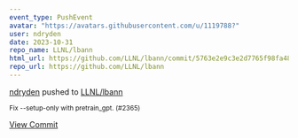 ```yaml
---
event_type: PushEvent
avatar: "https://avatars.githubusercontent.com/u/1119788?"
user: ndryden
date: 2023-10-31
repo_name: LLNL/lbann
html_url: https://github.com/LLNL/lbann/commit/5763e2e9c3e2d7765f98fa48b110c589a7ae4aa6
repo_url: https://github.com/LLNL/lbann
---
```


<a href='https://github.com/ndryden' target='_blank'>ndryden</a> pushed to <a href='https://github.com/LLNL/lbann' target='_blank'>LLNL/lbann</a>

<small>Fix --setup-only with pretrain_gpt. (#2365)</small>

<a href='https://github.com/LLNL/lbann/commit/5763e2e9c3e2d7765f98fa48b110c589a7ae4aa6' target='_blank'>View Commit</a>
